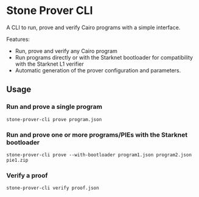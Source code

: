 # Stone Prover CLI

A CLI to run, prove and verify Cairo programs with a simple interface.

Features:

* Run, prove and verify any Cairo program
* Run programs directly or with the Starknet bootloader for
  compatibility with the Starknet L1 verifier
* Automatic generation of the prover configuration and parameters.

## Usage

### Run and prove a single program

```shell
stone-prover-cli prove program.json
```

### Run and prove one or more programs/PIEs with the Starknet bootloader

```shell
stone-prover-cli prove --with-bootloader program1.json program2.json pie1.zip
```

### Verify a proof

```shell
stone-prover-cli verify proof.json
```
